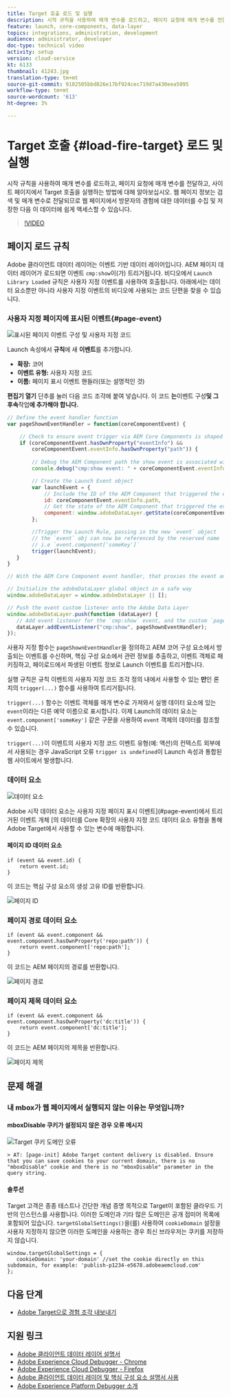 ```yaml
---
title: Target 호출 로드 및 실행
description: 시작 규칙을 사용하여 매개 변수를 로드하고, 페이지 요청에 매개 변수를 전달하고, 사이트 페이지에서 Target 호출을 실행하는 방법에 대해 알아보십시오. 페이지 정보는 검색 및 매개 변수로 전달됩니다. Adobe 클라이언트 데이터 레이어를 사용하면 웹 페이지에서 방문자의 경험에 대한 데이터를 수집하고 저장한 다음 이 데이터에 쉽게 액세스할 수 있습니다.
feature: launch, core-components, data-layer
topics: integrations, administration, development
audience: administrator, developer
doc-type: technical video
activity: setup
version: cloud-service
kt: 6133
thumbnail: 41243.jpg
translation-type: tm+mt
source-git-commit: 9102505bbd826e17bf924cec719d7a430eea5095
workflow-type: tm+mt
source-wordcount: '613'
ht-degree: 3%

---
```



# Target 호출 {#load-fire-target} 로드 및 실행

시작 규칙을 사용하여 매개 변수를 로드하고, 페이지 요청에 매개 변수를 전달하고, 사이트 페이지에서 Target 호출을 실행하는 방법에 대해 알아보십시오. 웹 페이지 정보는 검색 및 매개 변수로 전달되므로 웹 페이지에서 방문자의 경험에 대한 데이터를 수집 및 저장한 다음 이 데이터에 쉽게 액세스할 수 있습니다.

>[!VIDEO](https://video.tv.adobe.com/v/41243?quality=12&learn=on)

## 페이지 로드 규칙

Adobe 클라이언트 데이터 레이어는 이벤트 기반 데이터 레이어입니다. AEM 페이지 데이터 레이어가 로드되면 이벤트 `cmp:show`이(가) 트리거됩니다. 비디오에서 `Launch Library Loaded` 규칙은 사용자 지정 이벤트를 사용하여 호출됩니다. 아래에서는 데이터 요소뿐만 아니라 사용자 지정 이벤트의 비디오에 사용되는 코드 단편을 찾을 수 있습니다.

### 사용자 지정 페이지에 표시된 이벤트{#page-event}

![표시된 페이지 이벤트 구성 및 사용자 지정 코드](assets/load-and-fire-target-call.png)

Launch 속성에서 **규칙**&#x200B;에 새 **이벤트**&#x200B;를 추가합니다.

+ __확장:__ 코어
+ __이벤트 유형:__ 사용자 지정 코드
+ __이름:__ 페이지 표시 이벤트 핸들러(또는 설명적인 것)

__편집기 열기__ 단추를 눌러 다음 코드 조각에 붙여 넣습니다. 이 코드 __는__&#x200B;이벤트 구성&#x200B;__및 그 후속__&#x200B;작업&#x200B;__에 추가해야 합니다.__

```javascript
// Define the event handler function
var pageShownEventHandler = function(coreComponentEvent) {

    // Check to ensure event trigger via AEM Core Components is shaped correctly
    if (coreComponentEvent.hasOwnProperty("eventInfo") && 
        coreComponentEvent.eventInfo.hasOwnProperty("path")) {
    
        // Debug the AEM Component path the show event is associated with
        console.debug("cmp:show event: " + coreComponentEvent.eventInfo.path);

        // Create the Launch Event object
        var launchEvent = {
            // Include the ID of the AEM Component that triggered the event
            id: coreComponentEvent.eventInfo.path,
            // Get the state of the AEM Component that triggered the event           
            component: window.adobeDataLayer.getState(coreComponentEvent.eventInfo.path)
        };

        //Trigger the Launch Rule, passing in the new `event` object
        // the `event` obj can now be referenced by the reserved name `event` by other Launch data elements
        // i.e `event.component['someKey']`
        trigger(launchEvent);
   }
}

// With the AEM Core Component event handler, that proxies the event and relevant information to Adobe Launch, defined above...

// Initialize the adobeDataLayer global object in a safe way
window.adobeDataLayer = window.adobeDataLayer || [];

// Push the event custom listener onto the Adobe Data Layer
window.adobeDataLayer.push(function (dataLayer) {
   // Add event listener for the `cmp:show` event, and the custom `pageShownEventHandler` function as the callback
   dataLayer.addEventListener("cmp:show", pageShownEventHandler);
});
```

사용자 지정 함수는 `pageShownEventHandler`을 정의하고 AEM 코어 구성 요소에서 방출되는 이벤트를 수신하며, 핵심 구성 요소에서 관련 정보를 추출하고, 이벤트 객체로 패키징하고, 페이로드에서 파생된 이벤트 정보로 Launch 이벤트를 트리거합니다.

실행 규칙은 규칙 이벤트의 사용자 지정 코드 조각 정의 내에서 사용할 수 있는 __만__&#x200B;인 론치의 `trigger(...)` 함수를 사용하여 트리거됩니다.

`trigger(...)` 함수는 이벤트 객체를 매개 변수로 가져와서 실행 데이터 요소에 있는 `event`이라는 다른 예약 이름으로 표시합니다. 이제 Launch의 데이터 요소는 `event.component['someKey']` 같은 구문을 사용하여 `event` 객체의 데이터를 참조할 수 있습니다.

`trigger(...)`이 이벤트의 사용자 지정 코드 이벤트 유형(예: 액션)의 컨텍스트 외부에서 사용되는 경우 JavaScript 오류 `trigger is undefined`이 Launch 속성과 통합된 웹 사이트에서 발생합니다.


### 데이터 요소

![데이터 요소](assets/data-elements.png)

Adobe 시작 데이터 요소는 사용자 지정 페이지 표시 이벤트](#page-event)에서 트리거된 이벤트 개체 [의 데이터를 Core 확장의 사용자 지정 코드 데이터 요소 유형을 통해 Adobe Target에서 사용할 수 있는 변수에 매핑합니다.

#### 페이지 ID 데이터 요소

```
if (event && event.id) {
    return event.id;
}
```

이 코드는 핵심 구성 요소의 생성 고유 ID를 반환합니다.

![페이지 ID](assets/pageid.png)

### 페이지 경로 데이터 요소

```
if (event && event.component && event.component.hasOwnProperty('repo:path')) {
    return event.component['repo:path'];
}
```

이 코드는 AEM 페이지의 경로를 반환합니다.

![페이지 경로](assets/pagepath.png)

### 페이지 제목 데이터 요소

```
if (event && event.component && event.component.hasOwnProperty('dc:title')) {
    return event.component['dc:title'];
}
```

이 코드는 AEM 페이지의 제목을 반환합니다.

![페이지 제목](assets/pagetitle.png)

## 문제 해결

### 내 mbox가 웹 페이지에서 실행되지 않는 이유는 무엇입니까?

#### mboxDisable 쿠키가 설정되지 않은 경우 오류 메시지

![Target 쿠키 도메인 오류](assets/target-cookie-error.png)

```
> AT: [page-init] Adobe Target content delivery is disabled. Ensure that you can save cookies to your current domain, there is no "mboxDisable" cookie and there is no "mboxDisable" parameter in the query string.
```

#### 솔루션

Target 고객은 종종 테스트나 간단한 개념 증명 목적으로 Target이 포함된 클라우드 기반의 인스턴스를 사용합니다. 이러한 도메인과 기타 많은 도메인은 공개 접미어 목록에 포함되어 있습니다.
`targetGlobalSettings()`을(를) 사용하여 `cookieDomain` 설정을 사용자 지정하지 않으면 이러한 도메인을 사용하는 경우 최신 브라우저는 쿠키를 저장하지 않습니다.

```
window.targetGlobalSettings = {  
   cookieDomain: 'your-domain' //set the cookie directly on this subdomain, for example: 'publish-p1234-e5678.adobeaemcloud.com'
};
```

## 다음 단계

+ [Adobe Target으로 경험 조각 내보내기](./export-experience-fragment-target.md)

## 지원 링크

+ [Adobe 클라이언트 데이터 레이어 설명서](https://github.com/adobe/adobe-client-data-layer/wiki)
+ [Adobe Experience Cloud Debugger - Chrome](https://chrome.google.com/webstore/detail/adobe-experience-cloud-de/ocdmogmohccmeicdhlhhgepeaijenapj)
+ [Adobe Experience Cloud Debugger - Firefox](https://addons.mozilla.org/en-US/firefox/addon/adobe-experience-platform-dbg/)
+ [Adobe 클라이언트 데이터 레이어 및 핵심 구성 요소 설명서 사용](https://docs.adobe.com/content/help/ko-KR/experience-manager-core-components/using/developing/data-layer/overview.html)
+ [Adobe Experience Platform Debugger 소개](https://docs.adobe.com/content/help/en/platform-learn/tutorials/data-ingestion/web-sdk/introduction-to-the-experience-platform-debugger.html)
